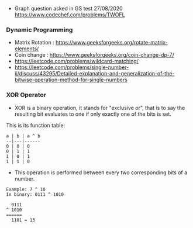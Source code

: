 - Graph question asked in GS test 27/08/2020  
https://www.codechef.com/problems/TWOFL

### Dynamic Programming 
- Matrix Rotation :  https://www.geeksforgeeks.org/rotate-matrix-elements/
- Coin change :  https://www.geeksforgeeks.org/coin-change-dp-7/
- https://leetcode.com/problems/wildcard-matching/
- https://leetcode.com/problems/single-number-ii/discuss/43295/Detailed-explanation-and-generalization-of-the-bitwise-operation-method-for-single-numbers

### XOR Operator 
- XOR is a binary operation, it stands for "exclusive or", that is to say the resulting bit evaluates to one if only exactly one of the bits is set.  

This is its function table:   
```
a | b | a ^ b
--|---|------
0 | 0 | 0
0 | 1 | 1
1 | 0 | 1
1 | 1 | 0
```
- This operation is performed between every two corresponding bits of a number.
```
Example: 7 ^ 10
In binary: 0111 ^ 1010

  0111
^ 1010
======
  1101 = 13
```


